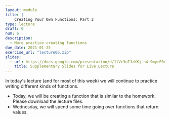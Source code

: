 ```yaml
---
layout: module
title: |
    Creating Your Own Functions: Part 2
type: lecture
draft: 0
num: 6
description:
  - More practice creating functions
due_date: 2021-01-25
exercise_url: "lecture06.zip"
slides:
  - url: https://docs.google.com/presentation/d/1lVc3uIJzKKj-h4-9myrF0cv9Y9sxDp-CvqHRNf0RgS0/edit?usp=sharing
    title: Supplementary Slides for Live Lecture
---
```


In today's lecture (and for most of this week) we will continue to practice writing different kinds of functions. 
* Today, we will be creating a function that is similar to the homework. Please download the lecture files.
* Wednesday, we will spend some time going over functions that return values.
